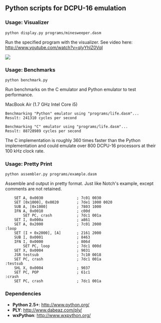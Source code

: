 ## Python scripts for DCPU-16 emulation

### Usage: Visualizer

    python display.py programs/minesweeper.dasm

Run the specified program with the visualizer. See video here: http://www.youtube.com/watch?v=qIyYhIZ0VqI

![](https://raw.github.com/fogleman/DCPU-16/master/screenshots/screenshot.png)

### Usage: Benchmarks

    python benchmark.py

Run benchmarks on the C emulator and Python emulator to test performance.

MacBook Air (1.7 GHz Intel Core i5)

    Benchmarking "Python" emulator using "programs/life.dasm"...
    Result: 241310 cycles per second
    
    Benchmarking "C" emulator using "programs/life.dasm"...
    Result: 88728989 cycles per second

The C implementation is roughly 360 times faster than the Python implementation and could emulate over 800 DCPU-16 processors at their 100 kHz clock rate.

### Usage: Pretty Print

    python assembler.py programs/example.dasm

Assemble and output in pretty format. Just like Notch's example, except comments are not retained.

        SET A, 0x0030               ; 7c01 0030
        SET [0x1000], 0x0020        ; 7de1 1000 0020
        SUB A, [0x1000]             ; 7803 1000
        IFN A, 0x0010               ; c00d
            SET PC, crash           ; 7dc1 001a
        SET I, 0x000a               ; a861
        SET A, 0x2000               ; 7c01 2000
    :loop
        SET [I + 0x2000], [A]       ; 2161 2000
        SUB I, 0x0001               ; 8463
        IFN I, 0x0000               ; 806d
            SET PC, loop            ; 7dc1 000d
        SET X, 0x0004               ; 9031
        JSR testsub                 ; 7c10 0018
        SET PC, crash               ; 7dc1 001a
    :testsub
        SHL X, 0x0004               ; 9037
        SET PC, POP                 ; 61c1
    :crash
        SET PC, crash               ; 7dc1 001a

### Dependencies
- **Python 2.5+**: http://www.python.org/
- **PLY**: http://www.dabeaz.com/ply/
- **wxPython**: http://www.wxpython.org/
